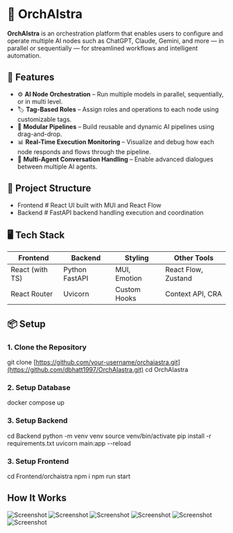 # 🧠 OrchAIstra

**OrchAIstra** is an orchestration platform that enables users to configure and operate multiple AI nodes such as ChatGPT, Claude, Gemini, and more — in parallel or sequentially — for streamlined workflows and intelligent automation.

## 🚀 Features

- ⚙️ **AI Node Orchestration** – Run multiple models in parallel, sequentially, or in multi level.
- 🏷️ **Tag-Based Roles** – Assign roles and operations to each node using customizable tags.
- 🔄 **Modular Pipelines** – Build reusable and dynamic AI pipelines using drag-and-drop.
- 📊 **Real-Time Execution Monitoring** – Visualize and debug how each node responds and flows through the pipeline.
- 💬 **Multi-Agent Conversation Handling** – Enable advanced dialogues between multiple AI agents.

## 📂 Project Structure

- Frontend # React UI built with MUI and React Flow
- Backend # FastAPI backend handling execution and coordination

## 🖥️ Tech Stack

| Frontend        | Backend        | Styling        | Other Tools               |
|-----------------|----------------|----------------|---------------------------|
| React (with TS) | Python FastAPI | MUI, Emotion   | React Flow, Zustand       |
| React Router    |  Uvicorn       | Custom Hooks   | Context API, CRA          |

## 📦 Setup

### 1. Clone the Repository
git clone [https://github.com/your-username/orchaiastra.git](https://github.com/dbhatt1997/OrchAIastra.git)
cd OrchAIastra

### 2. Setup Database
docker compose up

### 3. Setup Backend
cd Backend
python -m venv venv
source venv/bin/activate
pip install -r requirements.txt
uvicorn main:app --reload 

### 3. Setup Frontend
cd Frontend/orchaistra
npm i
npm run start

## How It Works

![Screenshot](./assets/demo1.png)
![Screenshot](./assets/demo2.png)
![Screenshot](./assets/demo3.png)
![Screenshot](./assets/demo4.png)
![Screenshot](./assets/demo4.png)
![Screenshot](./assets/demo5.png)
